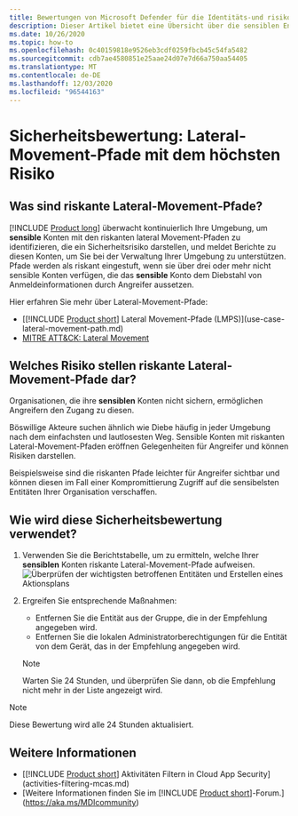 ```yaml
---
title: Bewertungen von Microsoft Defender für die Identitäts-und risikoreichere lateral Movement-Pfade
description: Dieser Artikel bietet eine Übersicht über die sensiblen Entitäten von Microsoft Defender für Identitäten mit dem riskanten Bericht zur Identitäts Sicherheitsstatus-Bewertung.
ms.date: 10/26/2020
ms.topic: how-to
ms.openlocfilehash: 0c40159818e9526eb3cdf0259fbcb45c54fa5482
ms.sourcegitcommit: cdb7ae4580851e25aae24d07e7d66a750aa54405
ms.translationtype: MT
ms.contentlocale: de-DE
ms.lasthandoff: 12/03/2020
ms.locfileid: "96544163"
---
```

# <a name="security-assessment-riskiest-lateral-movement-paths-lmp"></a>Sicherheitsbewertung: Lateral-Movement-Pfade mit dem höchsten Risiko

## <a name="what-are-risky-lateral-movement-paths"></a>Was sind riskante Lateral-Movement-Pfade?

[!INCLUDE [Product long](includes/product-long.md)] überwacht kontinuierlich Ihre Umgebung, um **sensible** Konten mit den riskanten lateral Movement-Pfaden zu identifizieren, die ein Sicherheitsrisiko darstellen, und meldet Berichte zu diesen Konten, um Sie bei der Verwaltung Ihrer Umgebung zu unterstützen. Pfade werden als riskant eingestuft, wenn sie über drei oder mehr nicht sensible Konten verfügen, die das **sensible** Konto dem Diebstahl von Anmeldeinformationen durch Angreifer aussetzen.

Hier erfahren Sie mehr über Lateral-Movement-Pfade:

- [[!INCLUDE [Product short](includes/product-short.md)] Lateral Movement-Pfade (LMPS)](use-case-lateral-movement-path.md)
- [MITRE ATT&CK: Lateral Movement](https://attack.mitre.org/tactics/TA0008/)

## <a name="what-risk-do-risky-lateral-movement-paths-pose"></a>Welches Risiko stellen riskante Lateral-Movement-Pfade dar?

Organisationen, die ihre **sensiblen** Konten nicht sichern, ermöglichen Angreifern den Zugang zu diesen.

Böswillige Akteure suchen ähnlich wie Diebe häufig in jeder Umgebung nach dem einfachsten und lautlosesten Weg. Sensible Konten mit riskanten Lateral-Movement-Pfaden eröffnen Gelegenheiten für Angreifer und können Risiken darstellen.

Beispielsweise sind die riskanten Pfade leichter für Angreifer sichtbar und können diesen im Fall einer Kompromittierung Zugriff auf die sensibelsten Entitäten Ihrer Organisation verschaffen.

## <a name="how-do-i-use-this-security-assessment"></a>Wie wird diese Sicherheitsbewertung verwendet?

1. Verwenden Sie die Berichtstabelle, um zu ermitteln, welche Ihrer **sensiblen** Konten riskante Lateral-Movement-Pfade aufweisen.
    ![Überprüfen der wichtigsten betroffenen Entitäten und Erstellen eines Aktionsplans](media/cas-isp-riskiest-lmp-1.png)
1. Ergreifen Sie entsprechende Maßnahmen:
    - Entfernen Sie die Entität aus der Gruppe, die in der Empfehlung angegeben wird.
    - Entfernen Sie die lokalen Administratorberechtigungen für die Entität von dem Gerät, das in der Empfehlung angegeben wird.

    > [!NOTE]
    > Warten Sie 24 Stunden, und überprüfen Sie dann, ob die Empfehlung nicht mehr in der Liste angezeigt wird.

> [!NOTE]
> Diese Bewertung wird alle 24 Stunden aktualisiert.

## <a name="see-also"></a>Weitere Informationen

- [[!INCLUDE [Product short](includes/product-short.md)] Aktivitäten Filtern in Cloud App Security](activities-filtering-mcas.md)
- [Weitere Informationen finden Sie im [!INCLUDE [Product short](includes/product-short.md)]-Forum.](https://aka.ms/MDIcommunity)
